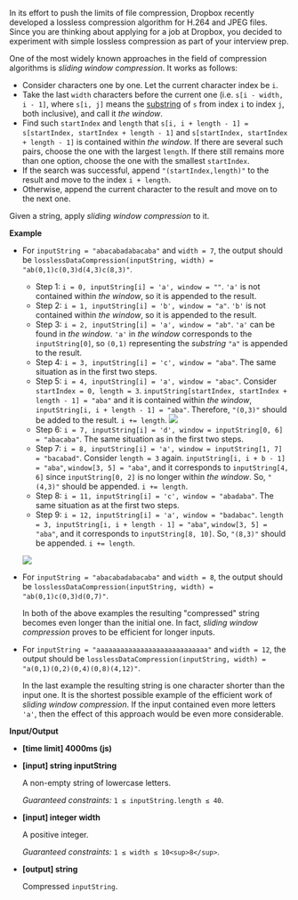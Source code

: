 ﻿In its effort to push the limits of file compression, Dropbox recently developed a lossless compression algorithm for H.264 and JPEG files. Since you are thinking about applying for a job at Dropbox, you decided to experiment with simple lossless compression as part of your interview prep.

One of the most widely known approaches in the field of compression algorithms is _sliding window compression_. It works as follows:

*   Consider characters one by one. Let the current character index be `i`.
*   Take the last `width` characters before the current one (i.e. `s[i - width, i - 1]`, where `s[i, j]` means the [substring](keyword://substring) of `s` from index `i` to index `j`, both inclusive), and call it _the window_.
*   Find such `startIndex` and `length` that `s[i, i + length - 1] = s[startIndex, startIndex + length - 1]` and `s[startIndex, startIndex + length - 1]` is contained within _the window_. If there are several such pairs, choose the one with the largest `length`. If there still remains more than one option, choose the one with the smallest `startIndex`.
*   If the search was successful, append `"(startIndex,length)"` to the result and move to the index `i + length`.
*   Otherwise, append the current character to the result and move on to the next one.

Given a string, apply _sliding window compression_ to it.

**Example**

*   For `inputString = "abacabadabacaba"` and `width = 7`, the output should be
    `losslessDataCompression(inputString, width) = "ab(0,1)c(0,3)d(4,3)c(8,3)"`.

    *   Step 1: `i = 0, inputString[i] = 'a', window = ""`. `'a'` is not contained within _the window_, so it is appended to the result.
    *   Step 2: `i = 1, inputString[i] = 'b', window = "a"`. `'b'` is not contained within _the window_, so it is appended to the result.
    *   Step 3: `i = 2, inputString[i] = 'a', window = "ab"`. `'a'` can be found in _the window_. `'a'` in _the window_ corresponds to the `inputString[0]`, so `(0,1)` representing the _substring_ `"a"` is appended to the result.
    *   Step 4: `i = 3, inputString[i] = 'c', window = "aba"`. The same situation as in the first two steps.
    *   Step 5: `i = 4, inputString[i] = 'a', window = "abac"`. Consider `startIndex = 0, length = 3`. `inputString[startIndex, startIndex + length - 1] = "aba"` and it is contained within _the window_, `inputString[i, i + length - 1] = "aba"`. Therefore, `"(0,3)"` should be added to the result. `i += length`.
        ![](https://codefightsuserpics.s3.amazonaws.com/tasks/losslessDataCompression/img/example1.png?_tm=1490636301045)
    *   Step 6: `i = 7, inputString[i] = 'd', window = inputString[0, 6] = "abacaba"`. The same situation as in the first two steps.
    *   Step 7: `i = 8, inputString[i] = 'a', window = inputString[1, 7] = "bacabad"`. Consider `length = 3` again. `inputString[i, i + b - 1] = "aba"`, `window[3, 5] = "aba"`, and it corresponds to `inputString[4, 6]` since `inputString[0, 2]` is no longer within _the window_. So, `"(4,3)"` should be appended. `i += length`.
    *   Step 8: `i = 11, inputString[i] = 'c', window = "abadaba"`. The same situation as at the first two steps.
    *   Step 9: `i = 12, inputString[i] = 'a', window = "badabac"`. `length = 3, inputString[i, i + length - 1] = "aba"`, `window[3, 5] = "aba"`, and it corresponds to `inputString[8, 10]`. So, `"(8,3)"` should be appended. `i += length`.

    ![](https://codefightsuserpics.s3.amazonaws.com/tasks/losslessDataCompression/img/example2.png?_tm=1490636301255)

*   For `inputString = "abacabadabacaba"` and `width = 8`, the output should be
    `losslessDataCompression(inputString, width) = "ab(0,1)c(0,3)d(0,7)"`.

    In both of the above examples the resulting "compressed" string becomes even longer than the initial one. In fact, _sliding window compression_ proves to be efficient for longer inputs.

*   For `inputString = "aaaaaaaaaaaaaaaaaaaaaaaaaaaa"` and `width = 12`, the output should be
    `losslessDataCompression(inputString, width) = "a(0,1)(0,2)(0,4)(0,8)(4,12)"`.

    In the last example the resulting string is one character shorter than the input one. It is the shortest possible example of the efficient work of _sliding window compression_. If the input contained even more letters `'a'`, then the effect of this approach would be even more considerable.

**Input/Output**

*   **[time limit] 4000ms (js)**

*   **[input] string inputString**

    A non-empty string of lowercase letters.

    _Guaranteed constraints:_
    `1 ≤ inputString.length ≤ 40`.

*   **[input] integer width**

    A positive integer.

    _Guaranteed constraints:_
    `1 ≤ width ≤ 10<sup>8</sup>`.

*   **[output] string**

    Compressed `inputString`.